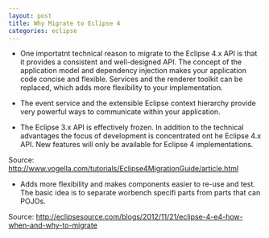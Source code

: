 ```yaml
---
layout: post
title: Why Migrate to Eclipse 4
categories: eclipse
---
```


* One importatnt technical reason to migrate to the Eclipse 4.x API is that it provides a consistent and well-designed API.  The concept of the application model and dependency injection makes your application code concise and flexible.  Services and the renderer toolkit can be replaced, which adds more flexibility to your implementation.

* The event service and the extensible Eclipse context hierarchy provide very powerful ways to communicate within your application.

* The Eclipse 3.x API is effectively frozen.  In addition to the technical advantages the focus of development is concentrated ont he Eclipse 4.x API.  New features will only be available for Eclipse 4 implementations.

Source: http://www.vogella.com/tutorials/Eclipse4MigrationGuide/article.html

* Adds more flexibility and makes components easier to re-use and test.  The basic idea is to separate worbench specifi parts from parts that can POJOs.  

Source: http://eclipsesource.com/blogs/2012/11/21/eclipse-4-e4-how-when-and-why-to-migrate
